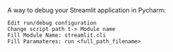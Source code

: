 A way to debug your Streamlit application in Pycharm:

    Edit run/debug configuration
    Change script path t-> Module name
    Fill Module Name: streamlit.cli
    Fill Paramateres: run <full_path_filename>
